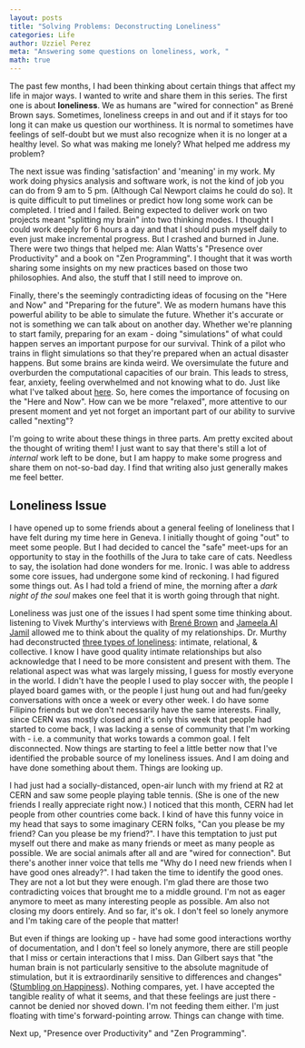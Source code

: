 ```yaml
---
layout: posts
title: "Solving Problems: Deconstructing Loneliness"
categories: Life
author: Uzziel Perez
meta: "Answering some questions on loneliness, work, "
math: true
---
```


The past few months, I had been thinking about certain things that affect my life in major ways. I wanted to write and share them in this series. The first one is about **loneliness**. We as humans are "wired for connection" as Brené Brown says. Sometimes, loneliness creeps in and out and if it stays for too long it can make us question our worthiness. It is normal to sometimes have feelings of self-doubt but we must also recognize when it is no longer at a healthy level. So what was making me lonely? What helped me address my problem?

The next issue was finding 'satisfaction' and 'meaning' in my work. My work doing physics analysis and software work, is not the kind of job you can do from 9 am to 5 pm. (Although Cal Newport claims he could do so). It is quite difficult to put timelines or predict how long some work can be completed. I tried and I failed. Being expected to deliver work on two projects meant "splitting my brain" into two thinking modes. I thought I could work deeply for 6 hours a day and that I should push myself daily to even just make incremental progress. But I crashed and burned in June. There were two things that helped me: Alan Watts's "Presence over Productivity" and a book on "Zen Programming". I thought that it was worth sharing some insights on my new practices based on those two philosophies. And also, the stuff that I still need to improve on.

Finally, there's the seemingly contradicting ideas of focusing on the "Here and Now" and "Preparing for the future". We as modern humans have this powerful ability to be able to simulate the future. Whether it's accurate or not is something we can talk about on another day. Whether we're planning to start family, preparing for an exam - doing "simulations" of what could happen serves an important purpose for our survival. Think of a pilot who trains in flight simulations so that they're prepared when an actual disaster happens. But some brains are kinda weird. We oversimulate the future and overburden the computational capacities of our brain. This leads to stress, fear, anxiety, feeling overwhelmed and not knowing what to do. Just like what I've talked about [here](https://uzzielperez.github.io/mental/health,/life/2020/08/30/Can-I-be-less-neurotic.html). So, here comes the importance of focusing on the "Here and Now". How can we be more "relaxed", more attentive to our present moment and yet not forget an important part of our ability to survive called "nexting"?

I'm going to write about these things in three parts. Am pretty excited about the thought of writing them! I just want to say that there's still a lot of *internal* work left to be done, but I am happy to make some progress and share them on not-so-bad day. I find that writing also just generally makes me feel better.


## Loneliness Issue

I have opened up to some friends about a general feeling of loneliness that I have felt during my time here in Geneva. I initially thought of going "out" to meet some people. But I had decided to cancel the "safe" meet-ups for an opportunity to stay in the foothills of the Jura to take care of cats. Needless to say, the isolation had done wonders for me. Ironic. I was able to address some core issues, had undergone some kind of reckoning. I had figured some things out. As I had told a friend of mine, the morning after a *dark night of the soul* makes one feel that it is worth going through that night.

Loneliness was just one of the issues I had spent some time thinking about. listening to Vivek Murthy's interviews with [Brené Brown](https://brenebrown.com/podcast/dr-vivek-murthy-and-brene-on-loneliness-and-connection/) and [Jameela Al Jamil](https://podcasts.apple.com/us/podcast/vivek-murthy/id1498855031?i=1000471097088) allowed me to think about the quality of my relationships. Dr. Murthy had deconstructed [three types of loneliness](https://blog.lareviewofbooks.org/interviews/lonely-different-reasons-talking-vivek-h-murthy/): intimate, relational, & collective. I know I have good quality intimate relationships but also acknowledge that I need to be more consistent and present with them. The relational aspect was what was largely missing, I guess for mostly everyone in the world. I didn't have the people I used to play soccer with, the people I played board games with, or the people I just hung out and had fun/geeky conversations with once a week or every other week. I do have some Filipino friends but we don't necessarily have the same interests. Finally, since CERN was mostly closed and it's only this week that people had started to come back, I was lacking a sense of community that I'm working with - i.e. a community that works towards a common goal. I felt disconnected. Now things are starting to feel a little better now that I've identified the probable source of my loneliness issues. And I am doing and have done something about them. Things are looking up.

I had just had a socially-distanced, open-air lunch with my friend at R2 at CERN and saw some people playing table tennis. (She is one of the new friends I really appreciate right now.) I noticed that this month, CERN had let people from other countries come back. I kind of have this funny voice in my head that says to some imaginary CERN folks, "Can you please be my friend? Can you please be my friend?". I have this temptation to just put myself out there and make as many friends or meet as many people as possible. We are social animals after all and are "wired for connection". But there's another inner voice that tells me "Why do I need new friends when I have good ones already?". I had taken the time to identify the good ones. They are not a lot but they were enough. I'm glad there are those two contradicting voices that brought me to a middle ground. I'm not as eager anymore to meet as many interesting people as possible. Am also not closing my doors entirely. And so far, it's ok. I don't feel so lonely anymore and I'm taking care of the people that matter!

But even if things are looking up - have had some good interactions worthy of documentation, and I don't feel so lonely anymore, there are still people that I miss or certain interactions that I miss. Dan Gilbert says that "the human brain is not particularly sensitive to the absolute magnitude of stimulation, but it is extraordinarily sensitive to differences and changes" ([Stumbling on Happiness](https://www.blinkist.com/en/books/stumbling-on-happiness-en/preview?utm_source=gsn&utm_medium=paid&utm_campaign=8190912715&utm_content=79904576850&utm_term=stumbling%20on%20happiness_e_431942557124_c_kwd-1728082325_CjwKCAjwwab7BRBAEiwAapqpTGZK6-yXwOKPN0kJKOP8PGyq_psNjh56n7rLTudM-bCSwa7DztdgFxoCgkYQAvD_BwE&gclid=CjwKCAjwwab7BRBAEiwAapqpTGZK6-yXwOKPN0kJKOP8PGyq_psNjh56n7rLTudM-bCSwa7DztdgFxoCgkYQAvD_BwE)). Nothing compares, yet. I have accepted the tangible reality of what it seems, and that these feelings are just there - cannot be denied nor shoved down. I'm not feeding them either. I'm just floating with time's forward-pointing arrow. Things can change with time.

Next up, "Presence over Productivity" and "Zen Programming".
